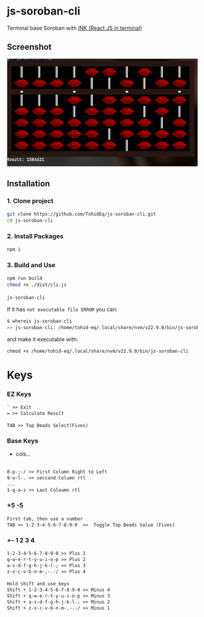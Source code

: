 # js-soroban-cli

Terminal base Soroban with [INK (React JS in terminal)](https://www.npmjs.com/package/ink)

## Screenshot

![js-soroban-cli](./assets/imgs/ss-1.png)

## Installation

### 1. Clone project

```bash
git clone https://github.com/TohidEq/js-soroban-cli.git
cd js-soroban-cli
```

### 2. Install Packages

```bash
npm i
```

### 3. Build and Use

```bash
npm run build
chmod +x ./dist/cli.js

js-soroban-cli
```

If it has `not executable file ERROR` you can:

```bash
$ whereis js-soroban-cli
>> js-soroban-cli: /home/tohid-eq/.local/share/nvm/v22.9.0/bin/js-soroban-cli
```

and make it executable with:

```
chmod +x /home/tohid-eq/.local/share/nvm/v22.9.0/bin/js-soroban-cli
```

# Keys

### EZ Keys

```
` >> Exit
= >> Calculate Result

TAB >> Top Beads Select(Fives)
```

### Base Keys

- cols...

```

0-p-;-/ >> First Column Right to Left
9-o-l-. >> seccond Column rtl
...
1-q-a-z >> Last Coloumn rtl
```

### +5 -5

```
First tab, then use a number
TAB >> 1-2-3-4-5-6-7-8-9-0  >>  Toggle Top Beads Value (Fives)
```

### +- 1 2 3 4

```
1-2-3-4-5-6-7-8-9-0 >> Plus 1
q-w-e-r-t-y-u-i-o-p >> Plus 2
a-s-d-f-g-h-j-k-l-; >> Plus 3
z-x-c-v-b-n-m-,-.-/ >> Plus 4

Hold shift and use keys
Shift + 1-2-3-4-5-6-7-8-9-0 >> Minus 4
Shift + q-w-e-r-t-y-u-i-o-p >> Minus 3
Shift + a-s-d-f-g-h-j-k-l-; >> Minus 2
Shift + z-x-c-v-b-n-m-,-.-/ >> Minus 1
```
